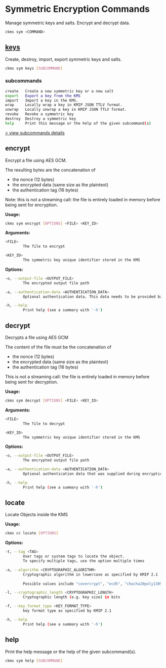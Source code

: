 # Symmetric Encryption Commands

Manage symmetric keys and salts. Encrypt and decrypt data.

```sh
ckms sym <COMMAND>
```

## [keys](./keys.md)

Create, destroy, import, export symmetric keys and salts.

```sh
ckms sym keys [SUBCOMMAND]
```

### subcommands

```sh
create   Create a new symmetric key or a new salt
export   Export a key from the KMS
import   Import a key in the KMS.
wrap     Locally wrap a key in KMIP JSON TTLV format.
unwrap   Locally unwrap a key in KMIP JSON TTLV format.
revoke   Revoke a symmetric key
destroy  Destroy a symmetric key
help     Print this message or the help of the given subcommand(s)
```

[> view subcommands details](./keys.md)

## encrypt

Encrypt a file using AES GCM.

The resulting bytes are the concatenation of

- the nonce (12 bytes)
- the encrypted data (same size as the plaintext)
- the authentication tag (16 bytes)

Note: this is not a streaming call: the file is entirely loaded in memory before being sent for encryption.

**Usage:**

```sh
ckms sym encrypt [OPTIONS] <FILE> <KEY_ID>
```

**Arguments:**

```sh
<FILE>
        The file to encrypt

<KEY_ID>
        The symmetric key unique identifier stored in the KMS
```

**Options:**

```sh
-o, --output-file <OUTPUT_FILE>
        The encrypted output file path

-a, --authentication-data <AUTHENTICATION_DATA>
        Optional authentication data. This data needs to be provided back for decryption

-h, --help
        Print help (see a summary with '-h')
```

## decrypt

Decrypts a file using AES GCM

The content of the file must be the concatenation of

- the nonce (12 bytes)
- the encrypted data (same size as the plaintext)
- the authentication tag (16 bytes)

This is not a streaming call: the file is entirely loaded in memory before being sent for decryption.

**Usage:**

```sh
ckms sym decrypt [OPTIONS] <FILE> <KEY_ID>
```

**Arguments:**

```sh
<FILE>
        The file to decrypt

<KEY_ID>
        The symmetric key unique identifier stored in the KMS
```

**Options:**

```sh
-o, --output-file <OUTPUT_FILE>
        The encrypted output file path

-a, --authentication-data <AUTHENTICATION_DATA>
        Optional authentication data that was supplied during encryption

-h, --help
        Print help (see a summary with '-h')
```

## locate

Locate Objects inside the KMS

**Usage:**

```sh
ckms cc locate [OPTIONS]
```

**Options:**

```sh
-t, --tag <TAG>
        User tags or system tags to locate the object. 
        To specify multiple tags, use the option multiple times

-a, --algorithm <CRYPTOGRAPHIC_ALGORITHM>
        Cryptographic algorithm in lowercase as specified by KMIP 2.1
        
        Possible values include "covercrypt", "ecdh", "chacha20poly1305", "aes", "ed25519"

-l, --cryptographic_length <CRYPTOGRAPHIC_LENGTH>
        Cryptographic length (e.g. key size) in bits

-f, --key_format_type <KEY_FORMAT_TYPE>
        key format type as specified by KMIP 2.1 

-h, --help
        Print help (see a summary with '-h')
```

## help

Print the help message or the help of the given subcommand(s).

```sh
ckms sym help [SUBCOMMAND]
```
